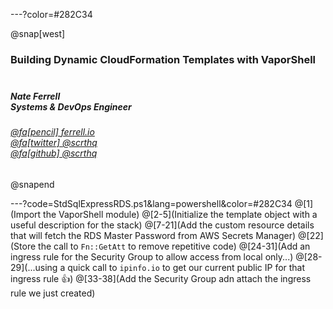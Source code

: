 ---?color=#282C34

@snap[west]
### Building Dynamic CloudFormation Templates with VaporShell<br><br>
##### Nate Ferrell<br>Systems & DevOps Engineer
###### [@fa[pencil] ferrell.io](https://ferrell.io/)<br>[@fa[twitter] @scrthq](https://twitter.com/scrthq)<br>[@fa[github] @scrthq](https://github.com/scrthq)
@snapend

---?code=StdSqlExpressRDS.ps1&lang=powershell&color=#282C34
@[1](Import the VaporShell module)
@[2-5](Initialize the template object with a useful description for the stack)
@[7-21](Add the custom resource details that will fetch the RDS Master Password from AWS Secrets Manager)
@[22](Store the call to `Fn::GetAtt` to remove repetitive code)
@[24-31](Add an ingress rule for the Security Group to allow access from local only...)
@[28-29](...using a quick call to `ipinfo.io` to get our current public IP for that ingress rule 👍)
@[33-38](Add the Security Group adn attach the ingress rule we just created)
